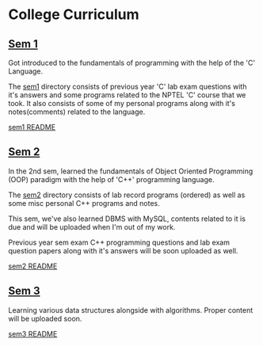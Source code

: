 # College Curriculum

## [Sem 1](./sem1)
Got introduced to the fundamentals of programming with the help of the 'C' Language.

The [sem1](./sem1) directory consists of previous year 'C' lab exam questions with it's answers and some programs related to the NPTEL 'C' course that we took. It also consists of some of my personal programs along with it's notes(comments) related to the language.

[sem1 README](./sem1/README.md)

## [Sem 2](./sem2)
In the 2nd sem, learned the fundamentals of Object Oriented Programming (OOP) paradigm with the help of 'C++' programming language.

The [sem2](./sem2) directory consists of lab record programs (ordered) as well as some misc personal C++ programs and notes.

This sem, we've also learned DBMS with MySQL, contents related to it is due and will be uploaded when I'm out of my work.

Previous year sem exam C++ programming questions and lab exam question papers along with it's answers will be soon uploaded as well.

[sem2 README](./sem2/README.md)

## [Sem 3](./sem3)
Learning various data structures alongside with algorithms. Proper content will be uploaded soon.

[sem3 README](./sem3/README.md)

